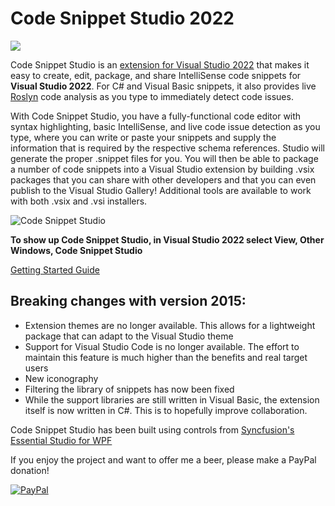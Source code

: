 # Code Snippet Studio 2022


![](https://img.shields.io/badge/release-stable-brightgreen.svg)


Code Snippet Studio is an [extension for Visual Studio 2022](https://marketplace.visualstudio.com/items?itemName=AlessandroDelSole.CodeSnippetStudio2022) that makes it easy to create, edit, package, and share IntelliSense code snippets for **Visual Studio 2022**. For C# and Visual Basic snippets, it also provides live [Roslyn](https://github.com/dotnet/roslyn) code analysis as you type to immediately detect code issues.

With Code Snippet Studio, you have a fully-functional code editor with syntax highlighting, basic IntelliSense, and live code issue detection as you type, where you can write or paste your snippets and supply the information that is required by the respective schema references. Studio will generate the proper .snippet files for you. You will then be able to package a number of code snippets into a Visual Studio extension by building .vsix packages that you can share with other developers and that you can even publish to the Visual Studio Gallery! Additional tools are available to work with both .vsix and .vsi installers.


![Code Snippet Studio](https://github.com/AlessandroDelSole/CodeSnippetStudio2022/blob/master/adsCSS2022.gif)

**To show up Code Snippet Studio, in Visual Studio 2022 select View, Other Windows, Code Snippet Studio**

[Getting Started Guide](https://github.com/AlessandroDelSole/CodeSnippetStudio2022/blob/master/CodeSnippetStudio/CodeSnippetStudio/Code_Snippet_Studio_User_Guide.pdf)

## Breaking changes with version 2015:
- Extension themes are no longer available. This allows for a lightweight package that can adapt to the Visual Studio theme
- Support for Visual Studio Code is no longer available. The effort to maintain this feature is much higher than the benefits and real target users
- New iconography
- Filtering the library of snippets has now been fixed
- While the support libraries are still written in Visual Basic, the extension itself is now written in C#. This is to hopefully improve collaboration. 


Code Snippet Studio has been built using controls from [Syncfusion's Essential Studio for WPF](https://www.syncfusion.com/products/communitylicense)

If you enjoy the project and want to offer me a beer, please make a PayPal donation!

[![PayPal](https://www.paypalobjects.com/en_US/i/btn/btn_donate_LG.gif)](https://www.paypal.com/donate/?hosted_button_id=E92GBCUWW996J)
